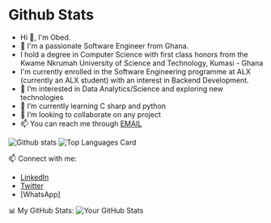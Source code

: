 # Github Stats

- Hi 👋, I'm Obed.
- 💞️ I'm a passionate Software Engineer from Ghana.
- I hold a degree in Computer Science with first class honors from the Kwame Nkrumah University of Science and Technology, Kumasi - Ghana
- I'm currently enrolled in the Software Engineering programme at ALX (currently an ALX student) with an interest in Backend Development.
- 👀 I’m interested in Data Analytics/Science and exploring new technologies
- 🌱 I’m currently learning C sharp and python
- 💞️ I’m looking to collaborate on any project
- 📫 You can reach me through <a href="mailto:lemyjay17@gmail.com">EMAIL</a>

![Github stats](https://github-readme-stats-git-masterrstaa-rickstaa.vercel.app/api?username=lemyjay&theme=highcontrast&show_icons=true&count_private=true)
![Top Languages Card](https://github-readme-stats-git-masterrstaa-rickstaa.vercel.app/api/top-langs/?username=lemyjay&theme=highcontrast&show)


📫 Connect with me:
- [LinkedIn](https://www.linkedin.com/in/lemyjay/)
- [Twitter](https://twitter.com/lemyjay_)
- [WhatsApp]

📊 My GitHub Stats:
![Your GitHub Stats](https://github-readme-stats.vercel.app/api?username=lemyjay&show_icons=true)



